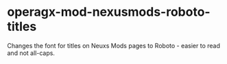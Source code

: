 # operagx-mod-nexusmods-roboto-titles
Changes the font for titles on Neuxs Mods pages to Roboto - easier to read and not all-caps.
